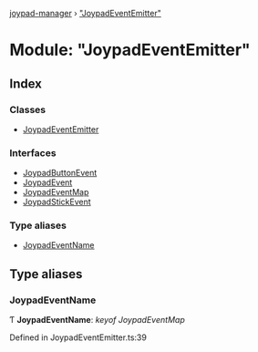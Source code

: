 [joypad-manager](../README.md) › ["JoypadEventEmitter"](_joypadeventemitter_.md)

# Module: "JoypadEventEmitter"

## Index

### Classes

* [JoypadEventEmitter](../classes/_joypadeventemitter_.joypadeventemitter.md)

### Interfaces

* [JoypadButtonEvent](../interfaces/_joypadeventemitter_.joypadbuttonevent.md)
* [JoypadEvent](../interfaces/_joypadeventemitter_.joypadevent.md)
* [JoypadEventMap](../interfaces/_joypadeventemitter_.joypadeventmap.md)
* [JoypadStickEvent](../interfaces/_joypadeventemitter_.joypadstickevent.md)

### Type aliases

* [JoypadEventName](_joypadeventemitter_.md#joypadeventname)

## Type aliases

###  JoypadEventName

Ƭ **JoypadEventName**: *keyof JoypadEventMap*

Defined in JoypadEventEmitter.ts:39
